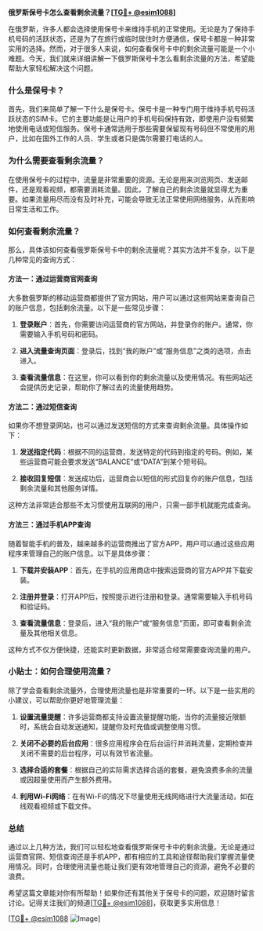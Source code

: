 **俄罗斯保号卡怎么查看剩余流量？[[TG💪+ @esim1088](https://t.me/s/esim1088)]**

在俄罗斯，许多人都会选择使用保号卡来维持手机的正常使用。无论是为了保持手机号码的活跃状态，还是为了在旅行或临时居住时方便通信，保号卡都是一种非常实用的选择。然而，对于很多人来说，如何查看保号卡中的剩余流量可能是一个小难题。今天，我们就来详细讲解一下俄罗斯保号卡怎么看剩余流量的方法，希望能帮助大家轻松解决这个问题。

### 什么是保号卡？

首先，我们来简单了解一下什么是保号卡。保号卡是一种专门用于维持手机号码活跃状态的SIM卡。它的主要功能是让用户的手机号码保持有效，即使用户没有频繁地使用电话或短信服务。保号卡通常适用于那些需要保留现有号码但不常使用的用户，比如在国外工作的人员、学生或者只是偶尔需要打电话的人。

### 为什么需要查看剩余流量？

在使用保号卡的过程中，流量是非常重要的资源。无论是用来浏览网页、发送邮件，还是观看视频，都需要消耗流量。因此，了解自己的剩余流量就显得尤为重要。如果流量用尽而没有及时补充，可能会导致无法正常使用网络服务，从而影响日常生活和工作。

### 如何查看剩余流量？

那么，具体该如何查看俄罗斯保号卡中的剩余流量呢？其实方法并不复杂，以下是几种常见的查询方式：

#### 方法一：通过运营商官网查询

大多数俄罗斯的移动运营商都提供了官方网站，用户可以通过这些网站来查询自己的账户信息，包括剩余流量。以下是一些常见步骤：

1. **登录账户**：首先，你需要访问运营商的官方网站，并登录你的账户。通常，你需要输入手机号码和密码。
   
2. **进入流量查询页面**：登录后，找到“我的账户”或“服务信息”之类的选项，点击进入。

3. **查看流量信息**：在这里，你可以看到你的剩余流量以及使用情况。有些网站还会提供历史记录，帮助你了解过去的流量使用趋势。

#### 方法二：通过短信查询

如果你不想登录网站，也可以通过发送短信的方式来查询剩余流量。具体操作如下：

1. **发送指定代码**：根据不同的运营商，发送特定的代码到指定的号码。例如，某些运营商可能会要求发送“BALANCE”或“DATA”到某个短号码。

2. **接收回复短信**：发送成功后，运营商会以短信的形式回复你的账户信息，包括剩余流量和其他服务详情。

这种方法非常适合那些不太习惯使用互联网的用户，只需一部手机就能完成查询。

#### 方法三：通过手机APP查询

随着智能手机的普及，越来越多的运营商推出了官方APP，用户可以通过这些应用程序来管理自己的账户信息。以下是具体步骤：

1. **下载并安装APP**：首先，在手机的应用商店中搜索运营商的官方APP并下载安装。

2. **注册并登录**：打开APP后，按照提示进行注册和登录。通常需要输入手机号码和验证码。

3. **查看流量信息**：登录后，进入“我的账户”或“服务信息”页面，即可查看剩余流量及其他相关信息。

这种方式不仅方便快捷，还能实时更新数据，非常适合经常需要查询流量的用户。

### 小贴士：如何合理使用流量？

除了学会查看剩余流量外，合理使用流量也是非常重要的一环。以下是一些实用的小建议，可以帮助你更好地管理流量：

1. **设置流量提醒**：许多运营商都支持设置流量提醒功能，当你的流量接近限额时，系统会自动发送通知，提醒你及时充值或调整使用习惯。

2. **关闭不必要的后台应用**：很多应用程序会在后台运行并消耗流量，定期检查并关闭不需要的后台程序，可以有效节省流量。

3. **选择合适的套餐**：根据自己的实际需求选择合适的套餐，避免浪费多余的流量或因超量使用而产生额外费用。

4. **利用Wi-Fi网络**：在有Wi-Fi的情况下尽量使用无线网络进行大流量活动，如在线观看视频或下载文件。

### 总结

通过以上几种方法，我们可以轻松地查看俄罗斯保号卡中的剩余流量。无论是通过运营商官网、短信查询还是手机APP，都有相应的工具和途径帮助我们掌握流量使用情况。同时，合理使用流量也能让我们更有效地管理自己的资源，避免不必要的浪费。

希望这篇文章能对你有所帮助！如果你还有其他关于保号卡的问题，欢迎随时留言讨论。记得关注我们的频道[[TG💪+ @esim1088](https://t.me/s/esim1088)]，获取更多实用信息！

[[TG💪+ @esim1088](https://t.me/s/esim1088) ![Image](https://i.postimg.cc/4NQfJmqS/Snipaste-2025-05-13-00-14-12.png)]